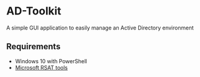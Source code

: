 # AD-Toolkit
A simple GUI application to easily manage an Active Directory environment

## Requirements
* Windows 10 with PowerShell 
* [Microsoft RSAT tools](https://www.microsoft.com/en-ca/download/details.aspx?id=45520)

